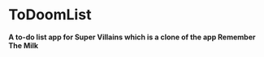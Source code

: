 # ToDoomList

**A to-do list app for Super Villains which is a clone of the app Remember The Milk** 
